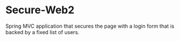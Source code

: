 # Secure-Web2
Spring MVC application that secures the page with a login form that is backed by a fixed list of users.
